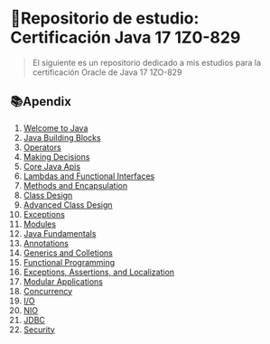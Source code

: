 # 📘Repositorio de estudio: Certificación Java 17 1Z0-829

> El siguiente es un repositorio dedicado a mis estudios para la certificación Oracle de Java 17 1ZO-829

## 📚Apendix

1. [Welcome to Java](Unit_1/unit1.md)
2. [Java Building Blocks](Unit_2/unit2.md)
3. [Operators](Unit_3/unit3.md)
3. [Making Decisions](Unit_4/unit4)
4. [Core Java Apis](Unit_5/unit5.md)
5. [Lambdas and Functional Interfaces](Unit_6/unit6.md)
6. [Methods and Encapsulation]()
7. [Class Design]()
8. [Advanced Class Design]()
9. [Exceptions]()
10. [Modules]()
11. [Java Fundamentals]()
12. [Annotations]()
13. [Generics and Colletions]()
14. [Functional Programming]()
15. [Exceptions, Assertions, and Localization]()
16. [Modular Applications]()
17. [Concurrency]()
18. [I/O]()
19. [NIO]()
20. [JDBC]()
21. [Security]()

